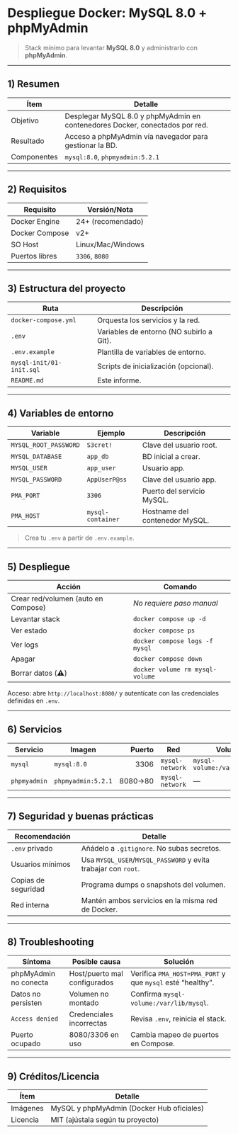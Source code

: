 # Despliegue Docker: MySQL 8.0 + phpMyAdmin

> Stack mínimo para levantar **MySQL 8.0** y administrarlo con **phpMyAdmin**.

---

## 1) Resumen

| Ítem | Detalle |
|---|---|
| Objetivo | Desplegar MySQL 8.0 y phpMyAdmin en contenedores Docker, conectados por red. |
| Resultado | Acceso a phpMyAdmin vía navegador para gestionar la BD. |
| Componentes | `mysql:8.0`, `phpmyadmin:5.2.1` |

---

## 2) Requisitos

| Requisito | Versión/Nota |
|---|---|
| Docker Engine | 24+ (recomendado) |
| Docker Compose | v2+ |
| SO Host | Linux/Mac/Windows |
| Puertos libres | `3306`, `8080` |

---

## 3) Estructura del proyecto

| Ruta | Descripción |
|---|---|
| `docker-compose.yml` | Orquesta los servicios y la red. |
| `.env` | Variables de entorno (NO subirlo a Git). |
| `.env.example` | Plantilla de variables de entorno. |
| `mysql-init/01-init.sql` | Scripts de inicialización (opcional). |
| `README.md` | Este informe. |

---

## 4) Variables de entorno

| Variable | Ejemplo | Descripción |
|---|---|---|
| `MYSQL_ROOT_PASSWORD` | `S3cret!` | Clave del usuario root. |
| `MYSQL_DATABASE` | `app_db` | BD inicial a crear. |
| `MYSQL_USER` | `app_user` | Usuario app. |
| `MYSQL_PASSWORD` | `AppUserP@ss` | Clave del usuario app. |
| `PMA_PORT` | `3306` | Puerto del servicio MySQL. |
| `PMA_HOST` | `mysql-container` | Hostname del contenedor MySQL. |

> Crea tu `.env` a partir de `.env.example`.

---

## 5) Despliegue

| Acción | Comando |
|---|---|
| Crear red/volumen (auto en Compose) | _No requiere paso manual_ |
| Levantar stack | `docker compose up -d` |
| Ver estado | `docker compose ps` |
| Ver logs | `docker compose logs -f mysql` |
| Apagar | `docker compose down` |
| Borrar datos (⚠️) | `docker volume rm mysql-volume` |

Acceso: abre `http://localhost:8080/` y autentícate con las credenciales definidas en `.env`.

---

## 6) Servicios

| Servicio | Imagen | Puerto | Red | Volumen |
|---|---|---:|---|---|
| `mysql` | `mysql:8.0` | 3306 | `mysql-network` | `mysql-volume:/var/lib/mysql` |
| `phpmyadmin` | `phpmyadmin:5.2.1` | 8080→80 | `mysql-network` | — |

---

## 7) Seguridad y buenas prácticas

| Recomendación | Detalle |
|---|---|
| `.env` privado | Añádelo a `.gitignore`. No subas secretos. |
| Usuarios mínimos | Usa `MYSQL_USER`/`MYSQL_PASSWORD` y evita trabajar con `root`. |
| Copias de seguridad | Programa dumps o snapshots del volumen. |
| Red interna | Mantén ambos servicios en la misma red de Docker. |

---

## 8) Troubleshooting

| Síntoma | Posible causa | Solución |
|---|---|---|
| phpMyAdmin no conecta | Host/puerto mal configurados | Verifica `PMA_HOST=PMA_PORT` y que `mysql` esté “healthy”. |
| Datos no persisten | Volumen no montado | Confirma `mysql-volume:/var/lib/mysql`. |
| `Access denied` | Credenciales incorrectas | Revisa `.env`, reinicia el stack. |
| Puerto ocupado | 8080/3306 en uso | Cambia mapeo de puertos en Compose. |

---

## 9) Créditos/Licencia

| Ítem | Detalle |
|---|---|
| Imágenes | MySQL y phpMyAdmin (Docker Hub oficiales) |
| Licencia | MIT (ajústala según tu proyecto) |
